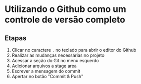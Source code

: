 # Utilizando o Github como um controle de versão completo

## Etapas
  1. Clicar no caractere `.` no teclado para abrir o editor do Github
  2. Realizar as mudanças necessárias no projeto
  3. Acessar a seção do Git no menu esquerdo
  4. Adicionar arquivos a stage area
  5. Escrever a mensagem do commit
  6. Apertar no botão "Commit & Push"

